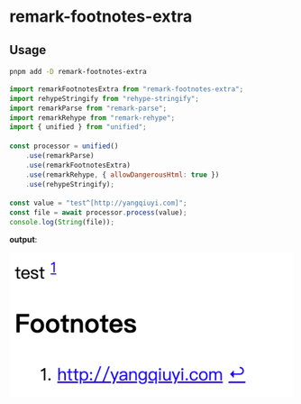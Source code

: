 # remark-footnotes-extra

## Usage

```sh
pnpm add -D remark-footnotes-extra
``` 

```js
import remarkFootnotesExtra from "remark-footnotes-extra";
import rehypeStringify from "rehype-stringify";
import remarkParse from "remark-parse";
import remarkRehype from "remark-rehype";
import { unified } from "unified";

const processor = unified()
    .use(remarkParse)
    .use(remarkFootnotesExtra)
    .use(remarkRehype, { allowDangerousHtml: true })
    .use(rehypeStringify);

const value = "test^[http://yangqiuyi.com]";
const file = await processor.process(value);
console.log(String(file));
```

**output**:

![exmaple-output](assets/image.png)
